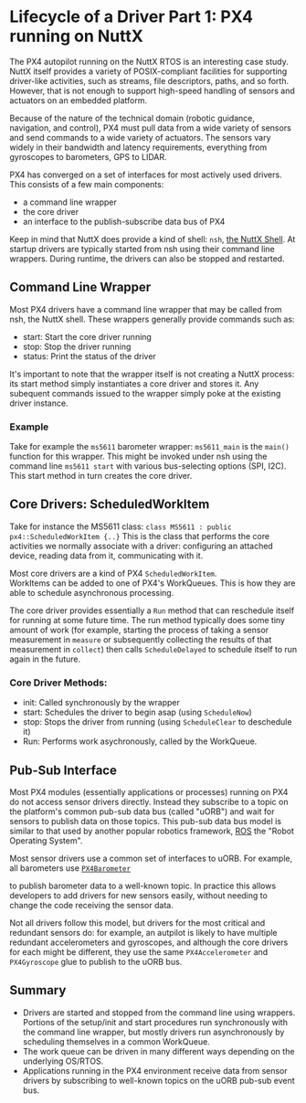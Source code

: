 
# Lifecycle of a Driver Part 1: PX4 running on NuttX

The PX4 autopilot running on the NuttX RTOS is an interesting case study.
NuttX itself provides a variety of POSIX-compliant facilities for supporting driver-like activities,
such as streams, file descriptors, paths, and so forth.  However, that is not enough to
support high-speed handling of sensors and actuators on an embedded platform. 

Because of the nature of the technical domain (robotic guidance, navigation, and control),
PX4 must pull data from a wide variety of sensors and send commands to a wide variety of actuators.
The sensors vary widely in their bandwidth and latency requirements, everything from 
gyroscopes to barometers, GPS to LIDAR. 

PX4 has converged on a set of interfaces for most actively used drivers. This consists of 
a few main components:
- a command line wrapper
- the core driver
- an interface to the publish-subscribe data bus of PX4 

Keep in mind that NuttX does provide a kind of shell: `nsh`, 
[the NuttX Shell](https://cwiki.apache.org/confluence/pages/viewpage.action?pageId=139629410).
At startup drivers are typically started from nsh using their command line wrappers. 
During runtime, the drivers can also be stopped and restarted. 

## Command Line Wrapper

Most PX4 drivers have a command line wrapper that may be called from nsh, the NuttX shell.
These wrappers generally provide commands such as:
- start:  Start the core driver running 
- stop: Stop the driver running
- status: Print the status of the driver

It's important to note that the wrapper itself is not creating a NuttX process:
its start method simply instantiates a core driver and stores it.
Any subequent commands issued to the wrapper simply poke at the existing driver instance. 

### Example

Take for example the `ms5611` barometer wrapper: `ms5611_main` is the `main()` function for this wrapper.
This might be invoked under nsh using the command line
`ms5611 start` with various bus-selecting options (SPI, I2C).
This start method in turn creates the core driver.

## Core Drivers: ScheduledWorkItem

Take for instance the MS5611 class:
`class MS5611 : public px4::ScheduledWorkItem {..}`
This is the class that performs the core activities we normally
associate with a driver: configuring an attached device,
reading data from it, communicating with it. 

Most core drivers are a kind of PX4 `ScheduledWorkItem`.  
WorkItems can be added to one of PX4's WorkQueues.
This is how they are able to schedule asynchronous processing. 

The core driver provides essentially a `Run` method that can reschedule 
itself for running at some future time. 
The run method typically does some tiny amount of work 
(for example, starting the process of taking a sensor measurement in `measure` or
subsequently collecting the results of that measurement in `collect`)
then calls `ScheduleDelayed` to schedule itself to run again in the future.

### Core Driver Methods:

- init: Called synchronously by the wrapper
- start: Schedules the driver to begin asap (using `ScheduleNow`)
- stop: Stops the driver from running (using `ScheduleClear` to deschedule it)
- Run: Performs work asychronously, called by the WorkQueue. 

## Pub-Sub Interface

Most PX4 modules (essentially applications or processes) running on PX4 do not 
access sensor drivers directly. Instead they subscribe to a topic on the 
platform's common pub-sub data bus (called "uORB")
and wait for sensors to publish data on those topics. 
This pub-sub data bus model is similar to that used by another
popular robotics framework, 
[ROS](https://index.ros.org/doc/ros2/) 
the "Robot Operating System".

Most sensor drivers use a common set of interfaces to uORB. For example, 
all barometers use [`PX4Barometer`](https://github.com/PX4/Firmware/blob/master/src/lib/drivers/barometer/PX4Barometer.hpp)

to publish barometer data to 
a well-known topic.  In practice this allows developers to add drivers for
new sensors easily, without needing to change the code receiving the sensor data. 

Not all drivers follow this model, but drivers for the most critical and 
redundant sensors do: for example, an autpilot is likely to have multiple 
redundant accelerometers and gyroscopes, and although the core drivers
for each might be different, they use the same `PX4Accelerometer` and `PX4Gyroscope`
glue to publish to the uORB bus. 

## Summary

- Drivers are started and stopped from the command line using wrappers. Portions of the setup/init and start procedures run synchronously with the command line wrapper, but mostly drivers run asynchronously by scheduling themselves in a common WorkQueue.
- The work queue can be driven in many different ways depending on the underlying OS/RTOS.
- Applications running in the PX4 environment receive data from sensor drivers by subscribing to well-known topics on the uORB pub-sub event bus. 


